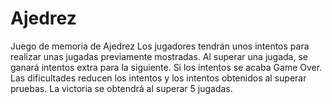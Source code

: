 # Ajedrez
Juego de memoria de Ajedrez
Los jugadores tendrán unos intentos para realizar unas jugadas previamente mostradas.
Al superar una jugada, se ganará intentos extra para la siguiente.
Si los intentos se acaba Game Over.
Las dificultades reducen los intentos y los intentos obtenidos al superar pruebas.
La victoria se obtendrá al superar 5 jugadas.
